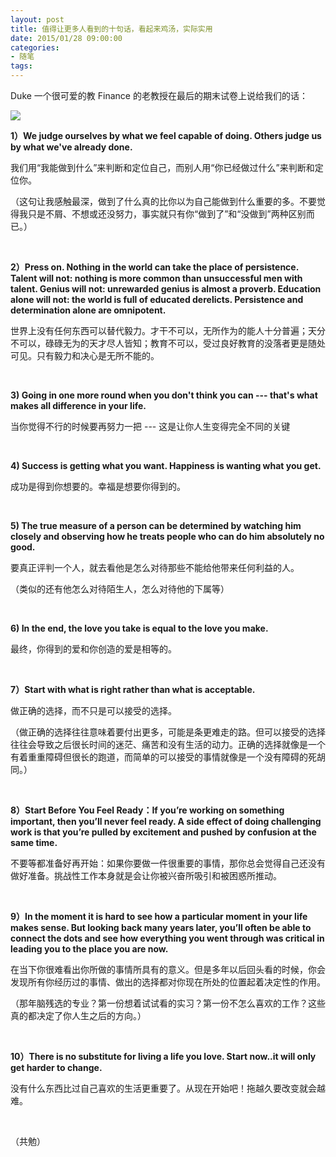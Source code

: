 ```yaml
---
layout: post
title: 值得让更多人看到的十句话，看起来鸡汤，实际实用
date: 2015/01/28 09:00:00
categories: 
- 随笔
tags: 
---
```


Duke 一个很可爱的教 Finance 的老教授在最后的期末试卷上说给我们的话：

![][1]

**1）We judge ourselves by what we feel capable of doing. Others judge us by what we've already done.**

我们用“我能做到什么”来判断和定位自己，而别人用“你已经做过什么”来判断和定位你。

（这句让我感触最深，做到了什么真的比你以为自己能做到什么重要的多。不要觉得我只是不屑、不想或还没努力，事实就只有你“做到了”和“没做到”两种区别而已。）

&nbsp;

**2）Press on. Nothing in the world can take the place of persistence. Talent will not: nothing is more common than unsuccessful men with talent. Genius will not: unrewarded genius is almost a proverb. Education alone will not: the world is full of educated derelicts. Persistence and determination alone are omnipotent.**

世界上没有任何东西可以替代毅力。才干不可以，无所作为的能人十分普遍；天分不可以，碌碌无为的天才尽人皆知；教育不可以，受过良好教育的没落者更是随处可见。只有毅力和决心是无所不能的。

&nbsp;

**3) Going in one more round when you don't think you can --- that's what makes all difference in your life.**

当你觉得不行的时候要再努力一把 --- 这是让你人生变得完全不同的关键

&nbsp;

**4) Success is getting what you want. Happiness is wanting what you get.**

成功是得到你想要的。幸福是想要你得到的。

&nbsp;

**5) The true measure of a person can be determined by watching him closely and observing how he treats people who can do him absolutely no good.**

要真正评判一个人，就去看他是怎么对待那些不能给他带来任何利益的人。

（类似的还有他怎么对待陌生人，怎么对待他的下属等）

&nbsp;

**6) In the end, the love you take is equal to the love you make.**

最终，你得到的爱和你创造的爱是相等的。

&nbsp;

**7）Start with what is right rather than what is acceptable.**

做正确的选择，而不只是可以接受的选择。

（做正确的选择往往意味着要付出更多，可能是条更难走的路。但可以接受的选择往往会导致之后很长时间的迷茫、痛苦和没有生活的动力。正确的选择就像是一个有着重重障碍但很长的跑道，而简单的可以接受的事情就像是一个没有障碍的死胡同。）

&nbsp;

**8）Start Before You Feel Ready：If you’re working on something important, then you’ll never feel ready. A side effect of doing challenging work is that you’re pulled by excitement and pushed by confusion at the same time.**

不要等都准备好再开始：如果你要做一件很重要的事情，那你总会觉得自己还没有做好准备。挑战性工作本身就是会让你被兴奋所吸引和被困惑所推动。

&nbsp;

**9）In the moment it is hard to see how a particular moment in your life makes sense. But looking back many years later, you’ll often be able to connect the dots and see how everything you went through was critical in leading you to the place you are now.**

在当下你很难看出你所做的事情所具有的意义。但是多年以后回头看的时候，你会发现所有你经历过的事情、做出的选择都对你现在所处的位置起着决定性的作用。

（那年脑残选的专业？第一份想着试试看的实习？第一份不怎么喜欢的工作？这些真的都决定了你人生之后的方向。）

&nbsp;

**10）There is no substitute for living a life you love. Start now..it will only get harder to change.**

没有什么东西比过自己喜欢的生活更重要了。从现在开始吧！拖越久要改变就会越难。

&nbsp;

（共勉）

 [1]: http://ww4.sinaimg.cn/large/006tNc79gw1f510auiqk3j30go0atdi6
